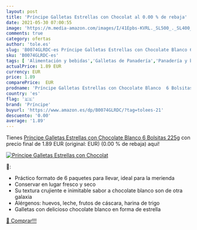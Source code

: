 ```yaml
---
layout: post
title: 'Príncipe Galletas Estrellas con Chocolat al 0.00 % de rebaja'
date: 2021-05-30 07:00:55
image: 'https://m.media-amazon.com/images/I/41Epbs-KVRL._SL500_._SL400_.jpg'
comments: true
category: ofertas
author: 'tole.es'
slug: 'B0074GLRDC-es Príncipe Galletas Estrellas con Chocolate Blanco 6...'
sku: 'B0074GLRDC-es'
tags: [ 'Alimentación y bebidas','Galletas de Panadería','Panadería y bollería','chocolate','príncipe', ]
actualPrice: 1.89 EUR
currency: EUR
price: 1.89
comparePrice:  EUR
prodname: 'Príncipe Galletas Estrellas con Chocolate Blanco  6 Bolsitas  225g'
country: 'es'
flag: '🇪🇸'
brand: 'Príncipe'
buyurl: 'https://www.amazon.es/dp/B0074GLRDC/?tag=tolees-21'
descuento: '0.00'
average: '1.89'
---
```


Tienes [Príncipe Galletas Estrellas con Chocolate Blanco  6 Bolsitas  225g](https://www.amazon.es/dp/B0074GLRDC/?tag=tolees-21) con precio final de  1.89 EUR (original:  EUR) (0.00 %  de rebaja) aqui!

[![Príncipe Galletas Estrellas con Chocolat](https://m.media-amazon.com/images/I/41Epbs-KVRL._SL500_._SL400_.jpg)](https://www.amazon.es/dp/B0074GLRDC/?tag=tolees-21)

🔎:

- Práctico formato de 6 paquetes para llevar, ideal para la merienda
- Conservar en lugar fresco y seco
- Su textura crujiente e inimitable sabor a chocolate blanco son de otra galaxia
- Alérgenos: huevos, leche, frutos de cáscara, harina de trigo
- Galletas con delicioso chocolate blanco en forma de estrella

[🛒 Comprar!!!](https://www.amazon.es/dp/B0074GLRDC/?tag=tolees-21)
